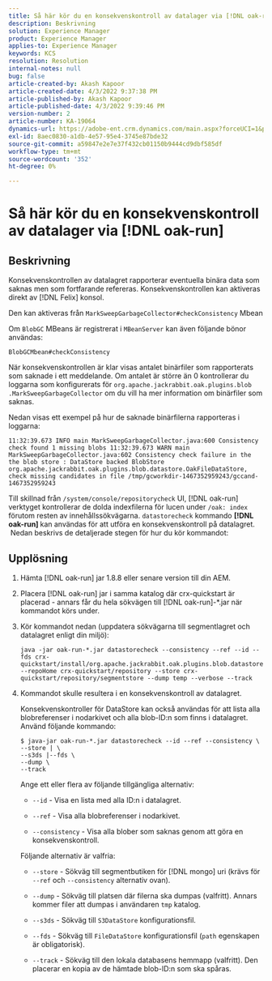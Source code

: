 ```yaml
---
title: Så här kör du en konsekvenskontroll av datalager via [!DNL oak-run]
description: Beskrivning
solution: Experience Manager
product: Experience Manager
applies-to: Experience Manager
keywords: KCS
resolution: Resolution
internal-notes: null
bug: false
article-created-by: Akash Kapoor
article-created-date: 4/3/2022 9:37:38 PM
article-published-by: Akash Kapoor
article-published-date: 4/3/2022 9:39:46 PM
version-number: 2
article-number: KA-19064
dynamics-url: https://adobe-ent.crm.dynamics.com/main.aspx?forceUCI=1&pagetype=entityrecord&etn=knowledgearticle&id=68a58547-96b3-ec11-983f-000d3a5d09d6
exl-id: 8aec0830-a1db-4e57-95e4-3745e87bde32
source-git-commit: a59847e2e7e37f432cb01150b9444cd9dbf585df
workflow-type: tm+mt
source-wordcount: '352'
ht-degree: 0%

---
```


# Så här kör du en konsekvenskontroll av datalager via [!DNL oak-run]

## Beskrivning

Konsekvenskontrollen av datalagret rapporterar eventuella binära data som saknas men som fortfarande refereras. Konsekvenskontrollen kan aktiveras direkt av [!DNL Felix] konsol.

Den kan aktiveras från `MarkSweepGarbageCollector#checkConsistency` Mbean

Om `BlobGC` MBeans är registrerat i `MBeanServer` kan även följande bönor användas:

```
BlobGCMbean#checkConsistency
```

När konsekvenskontrollen är klar visas antalet binärfiler som rapporterats som saknade i ett meddelande. Om antalet är större än 0 kontrollerar du loggarna som konfigurerats för `org.apache.jackrabbit.oak.plugins.blob .MarkSweepGarbageCollector` om du vill ha mer information om binärfiler som saknas.

Nedan visas ett exempel på hur de saknade binärfilerna rapporteras i loggarna:

```
11:32:39.673 INFO main MarkSweepGarbageCollector.java:600 Consistency check found 1 missing blobs 11:32:39.673 WARN main MarkSweepGarbageCollector.java:602 Consistency check failure in the the blob store : DataStore backed BlobStore org.apache.jackrabbit.oak.plugins.blob.datastore.OakFileDataStore, check missing candidates in file /tmp/gcworkdir-1467352959243/gccand-1467352959243
```

Till skillnad från `/system/console/repositorycheck` UI, [!DNL oak-run] verktyget kontrollerar de dolda indexfilerna för lucen under `/oak: index` förutom resten av innehållssökvägarna. `datastorecheck` kommando <b>[!DNL oak-run] </b>kan användas för att utföra en konsekvenskontroll på datalagret.  Nedan beskrivs de detaljerade stegen för hur du kör kommandot:

## Upplösning

1. Hämta [!DNL oak-run] jar 1.8.8 eller senare version till din AEM.

1. Placera [!DNL oak-run] jar i samma katalog där crx-quickstart är placerad - annars får du hela sökvägen till [!DNL oak-run]-\*.jar när kommandot körs under.

1. Kör kommandot nedan (uppdatera sökvägarna till segmentlagret och datalagret enligt din miljö):

   ```
   java -jar oak-run-*.jar datastorecheck --consistency --ref --id --fds crx-quickstart/install/org.apache.jackrabbit.oak.plugins.blob.datastore.FileDataStore.config --repoHome crx-quickstart/repository --store crx-quickstart/repository/segmentstore --dump temp --verbose --track
   ```

1. Kommandot skulle resultera i en konsekvenskontroll av datalagret.

   Konsekvenskontroller för DataStore kan också användas för att lista alla blobreferenser i nodarkivet och alla blob-ID:n som finns i datalagret. Använd följande kommando:

   ```
   $ java-jar oak-run-*.jar datastorecheck --id --ref --consistency \
   --store | \
   --s3ds |--fds \
   --dump \
   --track
   ```

   Ange ett eller flera av följande tillgängliga alternativ:

   - `--id` - Visa en lista med alla ID:n i datalagret.

   - `--ref` - Visa alla blobreferenser i nodarkivet.

   - `--consistency` - Visa alla blober som saknas genom att göra en konsekvenskontroll.

   Följande alternativ är valfria:

   - `--store` - Sökväg till segmentbutiken för [!DNL mongo] uri (krävs för `--ref` och `--consistency` alternativ ovan).

   - `--dump` - Sökväg till platsen där filerna ska dumpas (valfritt). Annars kommer filer att dumpas i användaren `tmp` katalog.

   - `--s3ds` - Sökväg till `S3DataStore` konfigurationsfil.

   - `--fds` - Sökväg till `FileDataStore` konfigurationsfil (`path` egenskapen är obligatorisk).

   - `--track` - Sökväg till den lokala databasens hemmapp (valfritt). Den placerar en kopia av de hämtade blob-ID:n som ska spåras.
